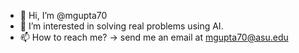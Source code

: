 - 👋 Hi, I’m @mgupta70
- 👀 I’m interested in solving real problems using AI.
- 📫 How to reach me? -> send me an email at mgupta70@asu.edu

<!---
mgupta70/mgupta70 is a ✨ special ✨ repository because its `README.md` (this file) appears on your GitHub profile.
You can click the Preview link to take a look at your changes.
--->
